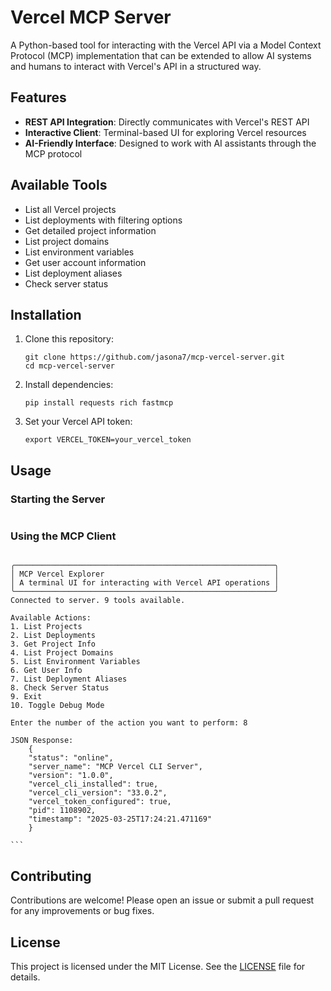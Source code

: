# Vercel MCP Server

A Python-based tool for interacting with the Vercel API via a Model Context Protocol (MCP) implementation that can be extended to allow AI systems and humans to interact with Vercel's API in a structured way.

## Features

- **REST API Integration**: Directly communicates with Vercel's REST API
- **Interactive Client**: Terminal-based UI for exploring Vercel resources
- **AI-Friendly Interface**: Designed to work with AI assistants through the MCP protocol

## Available Tools

- List all Vercel projects
- List deployments with filtering options
- Get detailed project information
- List project domains
- List environment variables
- Get user account information
- List deployment aliases
- Check server status

## Installation

1. Clone this repository:
   ```
   git clone https://github.com/jasona7/mcp-vercel-server.git
   cd mcp-vercel-server
   ```

2. Install dependencies:
   ```
   pip install requests rich fastmcp
   ```

3. Set your Vercel API token:
   ```
   export VERCEL_TOKEN=your_vercel_token
   ```

## Usage

### Starting the Server

```python mcp_vercel_server.py
```
### Using the MCP Client

```python mcp_vercel_client.py
```

    ╭──────────────────────────────────────────────────────────╮
    │ MCP Vercel Explorer                                      │
    │ A terminal UI for interacting with Vercel API operations │
    ╰──────────────────────────────────────────────────────────╯
    Connected to server. 9 tools available.

    Available Actions:
    1. List Projects
    2. List Deployments
    3. Get Project Info
    4. List Project Domains
    5. List Environment Variables
    6. Get User Info
    7. List Deployment Aliases
    8. Check Server Status
    9. Exit
    10. Toggle Debug Mode

    Enter the number of the action you want to perform: 8

    JSON Response:
        {
        "status": "online",
        "server_name": "MCP Vercel CLI Server",
        "version": "1.0.0",
        "vercel_cli_installed": true,
        "vercel_cli_version": "33.0.2",
        "vercel_token_configured": true,
        "pid": 1108902,
        "timestamp": "2025-03-25T17:24:21.471169"
        }

    ```

## Contributing

Contributions are welcome! Please open an issue or submit a pull request for any improvements or bug fixes.

## License

This project is licensed under the MIT License. See the [LICENSE](LICENSE) file for details.
